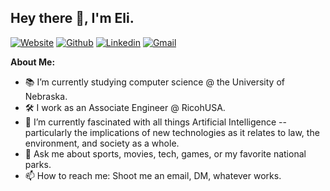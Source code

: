 ## Hey there 👋, I'm Eli.

[![Website](https://img.shields.io/badge/-Website-000?style=plastic&color=red)](https://elibrown.info/)
[![Github](https://img.shields.io/badge/-Github-000?style=flat&logo=Github&logoColor=white)](https://github.com/ebrown-32)
[![Linkedin](https://img.shields.io/badge/-LinkedIn-blue?style=flat&logo=Linkedin&logoColor=white)](https://www.linkedin.com/in/ebrown03/)
[![Gmail](https://img.shields.io/badge/-Gmail-c14438?style=flat&logo=Gmail&logoColor=white)](mailto:elibrown03@gmail.com)

**About Me:**

- 📚 I’m currently studying computer science @ the University of Nebraska.
- 🛠️ I work as an Associate Engineer @ RicohUSA.
- 🌱 I’m currently fascinated with all things Artificial Intelligence -- particularly the implications of new technologies as it relates to law, the environment, and society as a whole.
- 💬 Ask me about sports, movies, tech, games, or my favorite national parks.
- 📫 How to reach me: Shoot me an email, DM, whatever works.


